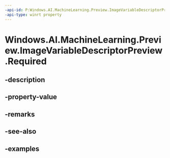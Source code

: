 ```yaml
---
-api-id: P:Windows.AI.MachineLearning.Preview.ImageVariableDescriptorPreview.Required
-api-type: winrt property
---
```


<!-- Property syntax.
public bool Required { get; }
-->

# Windows.AI.MachineLearning.Preview.ImageVariableDescriptorPreview.Required

## -description

## -property-value

## -remarks

## -see-also

## -examples

